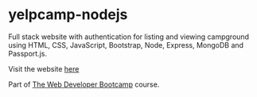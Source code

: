 # yelpcamp-nodejs

Full stack website with authentication for listing and viewing campground using HTML, CSS, JavaScript, Bootstrap, Node, Express, MongoDB and Passport.js.

Visit the website [here](https://frozen-tundra-87126.herokuapp.com)

Part of [The Web Developer Bootcamp](https://www.udemy.com/course/the-web-developer-bootcamp/) course.
